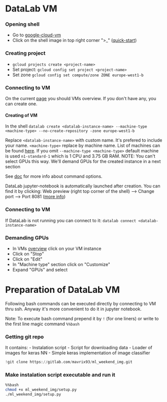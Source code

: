 
# DataLab VM

### Opening shell

   - Go to [google-cloud-vm](https://console.cloud.google.com/compute/instances)
   - Click on the shell image in top right corner ">_" ([quick-start](https://cloud.google.com/shell/docs/quickstart))


### Creating project
 - `gcloud projects create <project-name>`
 - Set project: `gcloud config set project <project-name>`
 - Set zone `gcloud config set compute/zone ZONE europe-west1-b`

### Connecting to VM
On the current [page](https://console.cloud.google.com/compute/instances) you should VMs overview.
If you don't have any, you can create one.

####  Creating of VM
 In the shell `datalab create <datalab-instance-name> --machine-type <machine-type> --no-create-repository -zone europe-west1-b`

 Replace `<datalab-instance-name>` with custom name. It's prefered to include your name. `<machine-type>` replace by machine name. List of machines can be found [here](https://cloud.google.com/compute/docs/machine-types). If you omit `--machine-type <machine-type>` default machine is used `n1-standard-1` which is 1 CPU and 3.75 GB RAM.
 NOTE: You can't select GPUs this way. We'll demand GPUs for the created instance in a next section

See [doc](https://cloud.google.com/datalab/docs/reference/command-line/create) for more info about command options.

DataLab jupyter-notebook is automatically launched after creation. You can find it by clicking:
Web preview (right top corner of the shell) --> Change port --> Port 8081 ([more info](https://cloud.google.com/datalab/docs/how-to/datalab-using-shell))

### Connecting to VM
If DataLab is not running you can connect to it:
`datalab connect <datalab-instance-name>`


### Demanding GPUs
 - In VMs [overview](https://console.cloud.google.com/compute/instances) click on your VM instance
 - Click on "Stop"
 - Click on "Edit"
 - In "Machine type" section click on "Customize"
 - Expand "GPUs" and select

# Preparation of DataLab VM

Following bash commands can be executed directly by connecting to VM thru ssh. Anyway it's more convenient
to do it in jupyter notebook.

Note: To execute bash command prepend it by `!` (for one liners) or write to the first line magic command `%%bash`

### Getting git repo
It contains:
    - Instalation script
    - Script for downloading data
    - Loader of images for keras NN
    - Simple keras implementation of image classifier


```python
!git clone https://gitlab.com/mavrix93/ml_weekend_img.git
```

### Make instalation script executable and run it


```bash
%%bash
chmod +x ml_weekend_img/setup.py
./ml_weekend_img/setup.py
```
